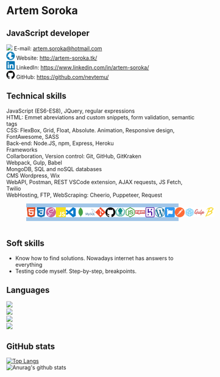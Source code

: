 # Artem Soroka
## JavaScript developer

<img width="22px" src="https://cdn.jsdelivr.net/npm/simple-icons@3.11.0/icons/mail-dot-ru.svg" /> E-mail: artem.soroka@hotmail.com  
<img width="22px" src="./img/globe.svg" /> Website: http://artem-soroka.tk/  
<img width="22px" src="./img/linkedin.svg" /> LinkedIn: https://www.linkedin.com/in/artem-soroka/   
<img width="22px" src="./img/github.svg" /> GitHub: https://github.com/nevtemu/  

## Technical skills
JavaScript (ES6-ES8), JQuery, regular expressions  
HTML: Emmet abreviations and custom snippets, form validation, semantic tags  
CSS: FlexBox, Grid, Float, Absolute. Animation, Responsive design, FontAwesome, SASS  
Back-end: Node.JS, npm, Express, Heroku  
Frameworks	  
Collarboration, Version control: Git, GitHub, GitKraken  
Webpack, Gulp, Babel  
MongoDB, SQL and noSQL databases  
CMS Wordpress, Wix  
WebAPI, Postman, REST VSCode extension, AJAX requests, JS Fetch, Twilio  
WebHosting, FTP, WebScraping:	 Cheerio, Puppeteer, Request  
      
<div style="display: flex;
  justify-content: space-between;
  max-width: 400px;
  margin: 0 auto;
  background: #A0C5E8;
  padding: 10px 0;">
<img align="left" alt="HTML5" width="26px" src="./img/html5.svg" style="display:block"/>
<img align="left" alt="CSS3" width="26px" src="./img/css3.svg" />
<img align="left" alt="Sass" width="26px" src="./img/sass.svg" />
<img align="left" alt="JavaScript" width="26px" src="./img/javascript.svg" />
<img align="left" alt="Visual Studio Code" width="26px" src="./img/visualstudiocode.svg" />
<img align="left" alt="MongoDB" width="26px" src="./img/mongodb.svg"/>
<img align="left" alt="mySQL" width="26px" src="./img/mysql.svg"/>
<img align="left" alt="Git" width="26px" src="./img/git.svg" />
<img align="left" alt="GitHub" width="26px" src="./img/github.svg" />
<img align="left" alt="GitHub" width="26px" src="./img/gitkraken.svg" />
<img align="left" alt="Node.JS" width="26px" src="./img/node-dot-js.svg" />
<img align="left" alt="NPM" width="26px" src="./img/npm.svg" />
<img align="left" alt="Heroku" width="26px" src="./img/heroku.svg" />
<img align="left" alt="Wordpress" width="26px" src="./img/wordpress.svg" />
<img align="left" alt="FontAwesome" width="26px" src="./img/fontawesome.svg" />
<img align="left" alt="Postman" width="26px" src="./img/postman.svg" fill="green"/>
<img align="left" alt="Webpack" width="26px" src="./img/webpack.svg" />
<img align="left" alt="Gulp" width="26px" src="./img/gulp.svg" />  
<img align="left" alt="Babel" width="26px" src="./img/babel.svg" /> 
</div>
</br>
  

## Soft skills

- Know how to find solutions. Nowadays internet has answers to everything  
- Testing code myself. Step-by-step, breakpoints.

## Languages

![](https://img.shields.io/badge/Ukrainian-Native-blue?style=flat)  
![](https://img.shields.io/badge/Russian-Native-blue?style=flat)  
![](https://img.shields.io/badge/English-Proficient-blue?style=flat)  
![](https://img.shields.io/badge/Arabic-Intermediate-blue?style=flat)  

## GitHub stats

[![Top Langs](https://github-readme-stats.vercel.app/api/top-langs/?username=nevtemu)](https://github.com/anuraghazra/github-readme-stats)  
![Anurag's github stats](https://github-readme-stats.vercel.app/api?username=nevtemu&hide=stars,issues,contribs)

[website]: http://artem-soroka.tk/
[linkedin]: https://www.linkedin.com/in/artem-soroka/
[github]: https://github.com/nevtemu/

